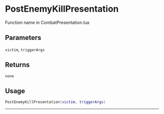 # PostEnemyKillPresentation
Function name in CombatPresentation.lua
## Parameters
`victim`, `triggerArgs`
## Returns
`none`
## Usage
```lua
PostEnemyKillPresentation(victim, triggerArgs)
```
---
